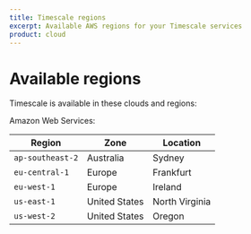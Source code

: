 ```yaml
---
title: Timescale regions
excerpt: Available AWS regions for your Timescale services
product: cloud
---
```


# Available regions

Timescale is available in these clouds and regions:

Amazon Web Services:

|Region|Zone|Location|
|-|-|-|
|`ap-southeast-2`|Australia|Sydney|
|`eu-central-1`|Europe|Frankfurt|
|`eu-west-1`|Europe|Ireland|
|`us-east-1`|United States|North Virginia|
|`us-west-2`|United States|Oregon|
